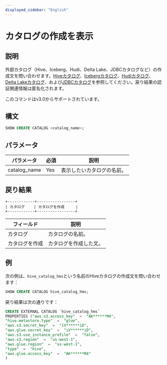 ```yaml
---
displayed_sidebar: "English"
---
```


# カタログの作成を表示

## 説明

外部カタログ（Hive、Iceberg、Hudi、Delta Lake、JDBCカタログなど）の作成文を問い合わせます。[Hiveカタログ](../../../data_source/catalog/hive_catalog.md)、[Icebergカタログ](../../../data_source/catalog/iceberg_catalog.md)、[Hudiカタログ](../../../data_source/catalog/hudi_catalog.md)、[Delta Lakeカタログ](../../../data_source/catalog/deltalake_catalog.md)、および[JDBCカタログ](../../../data_source/catalog/jdbc_catalog.md)を参照してください。戻り結果の認証関連情報は匿名化されます。

このコマンドはv3.0からサポートされています。

## 構文

```SQL
SHOW CREATE CATALOG <catalog_name>;
```

## パラメータ

| **パラメータ** | **必須** | **説明**                          |
| --------------- | -------- | --------------------------------- |
| catalog_name    | Yes      | 表示したいカタログの名前。            |

## 戻り結果

```Plain
+------------+-----------------+
| カタログ    | カタログを作成     |
+------------+-----------------+
```

| **フィールド**  | **説明**                       |
| ---------------- | ---------------------------- |
| カタログ           | カタログの名前。               |
| カタログを作成     | カタログを作成した文。          |

## 例

次の例は、`hive_catalog_hms`という名前のHiveカタログの作成文を問い合わせます：

```SQL
SHOW CREATE CATALOG hive_catalog_hms;
```

戻り結果は次の通りです：

```SQL
CREATE EXTERNAL CATALOG `hive_catalog_hms`
PROPERTIES ("aws.s3.access_key"  =  "AK******M4",
"hive.metastore.type"  =  "glue",
"aws.s3.secret_key"  =  "iV******iD",
"aws.glue.secret_key"  =  "iV******iD",
"aws.s3.use_instance_profile"  =  "false",
"aws.s3.region"  =  "us-west-1",
"aws.glue.region"  =  "us-west-1",
"type"  =  "hive",
"aws.glue.access_key"  =  "AK******M4"
)
```